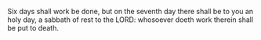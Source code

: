Six days shall work be done, but on the seventh day there shall be to you an holy day, a sabbath of rest to the LORD: whosoever doeth work therein shall be put to death.
